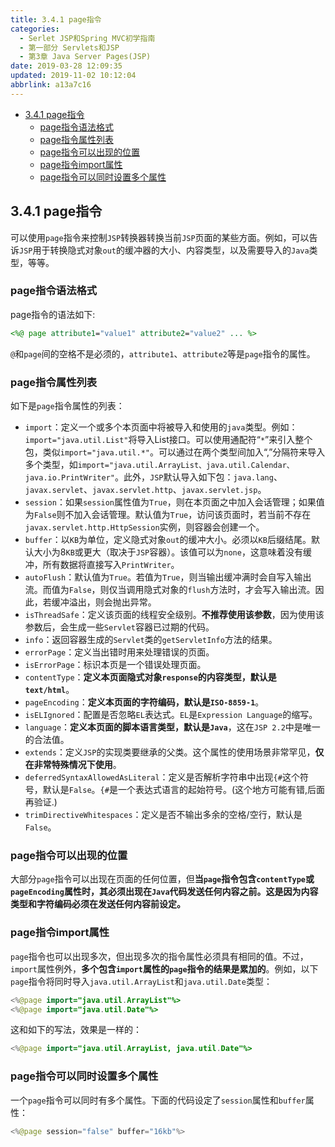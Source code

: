 ```yaml
---
title: 3.4.1 page指令
categories: 
  - Serlet JSP和Spring MVC初学指南
  - 第一部分 Servlets和JSP
  - 第3章 Java Server Pages(JSP)
date: 2019-03-28 12:09:35
updated: 2019-11-02 10:12:04
abbrlink: a13a7c16
---
```

<div id='my_toc'>

- [3.4.1 page指令](/JavaReadingNotes/a13a7c16/#3-4-1-page指令)
    - [page指令语法格式](/JavaReadingNotes/a13a7c16/#page指令语法格式)
    - [page指令属性列表](/JavaReadingNotes/a13a7c16/#page指令属性列表)
    - [page指令可以出现的位置](/JavaReadingNotes/a13a7c16/#page指令可以出现的位置)
    - [page指令import属性](/JavaReadingNotes/a13a7c16/#page指令import属性)
    - [page指令可以同时设置多个属性](/JavaReadingNotes/a13a7c16/#page指令可以同时设置多个属性)

</div>
<!--more-->
<script>if (navigator.platform.toLowerCase() == 'win32'){document.getElementById('my_toc').style.display = 'none';}</script>

<!--end-->
## 3.4.1 page指令 ##
可以使用`page`指令来控制`JSP`转换器转换当前`JSP`页面的某些方面。例如，可以告诉`JSP`用于转换隐式对象`out`的缓冲器的大小、内容类型，以及需要导入的`Java`类型，等等。
### page指令语法格式 ###
page指令的语法如下:
```jsp
<%@ page attribute1="value1" attribute2="value2" ... %>
```
`@`和`page`间的空格不是必须的，`attribute1`、`attribute2`等是`page`指令的属性。
### page指令属性列表 ###
如下是`page`指令属性的列表：
- `import`：定义一个或多个本页面中将被导入和使用的`java`类型。例如：`import="java.util.List"`将导入List接口。可以使用通配符“`*`”来引入整个包，类似`import="java.util.*"`。可以通过在两个类型间加入“,”分隔符来导入多个类型，如`import="java.util.ArrayList、java.util.Calendar、java.io.PrintWriter"`。此外，`JSP`默认导入如下包：`java.lang`、`javax.servlet`、`javax.servlet.http`、`javax.servlet.jsp`。
- `session`：如果`session`属性值为`True`，则在本页面之中加入会话管理；如果值为`False`则不加入会话管理。默认值为`True`，访问该页面时，若当前不存在`javax.servlet.http.HttpSession`实例，则容器会创建一个。
- `buffer`：以`KB`为单位，定义隐式对象`out`的缓冲大小。必须以`KB`后缀结尾。默认大小为8`KB`或更大（取决于`JSP`容器）。该值可以为`none`，这意味着没有缓冲，所有数据将直接写入`PrintWriter`。
- `autoFlush`：默认值为`True`。若值为`True`，则当输出缓冲满时会自写入输出流。而值为`False`，则仅当调用隐式对象的`flush`方法时，才会写入输出流。因此，若缓冲溢出，则会抛出异常。
- `isThreadSafe`：定义该页面的线程安全级别。**不推荐使用该参数**，因为使用该参数后，会生成一些`Servlet`容器已过期的代码。
- `info`：返回容器生成的`Servlet`类的`getServletInfo`方法的结果。
- `errorPage`：定义当出错时用来处理错误的页面。
- `isErrorPage`：标识本页是一个错误处理页面。
- `contentType`：**定义本页面隐式对象`response`的内容类型，默认是`text/html`**。
- `pageEncoding`：**定义本页面的字符编码，默认是`ISO-8859-1`**。
- `isELIgnored`：配置是否忽略`EL`表达式。`EL`是`Expression Language`的缩写。
- `language`：**定义本页面的脚本语言类型，默认是`Java`**，这在`JSP 2.2`中是唯一的合法值。
- `extends`：定义`JSP`的实现类要继承的父类。这个属性的使用场景非常罕见，**仅在非常特殊情况下使用**。
- `deferredSyntaxAllowedAsLiteral`：定义是否解析字符串中出现<code>&#123;&#35;</code>这个符号，默认是`False`。<code>&#123;&#35;</code>是一个表达式语言的起始符号。(这个地方可能有错,后面再验证.)
- `trimDirectiveWhitespaces`：定义是否不输出多余的空格/空行，默认是`False`。

### page指令可以出现的位置 ###
大部分`page`指令可以出现在页面的任何位置，但**当`page`指令包含`contentType`或`pageEncoding`属性时，其必须出现在`Java`代码发送任何内容之前。这是因为内容类型和字符编码必须在发送任何内容前设定。**

### page指令import属性 ###
`page`指令也可以出现多次，但出现多次的指令属性必须具有相同的值。不过，`import`属性例外，**多个包含`import`属性的`page`指令的结果是累加的**。例如，以下`page`指令将同时导入`java.util.ArrayList`和`java.util.Date`类型：
```java
<%@page import="java.util.ArrayList"%>
<%@page import="java.util.Date"%>
```
这和如下的写法，效果是一样的：
```java
<%@page import="java.util.ArrayList, java.util.Date"%>
```
### page指令可以同时设置多个属性 ###
一个`page`指令可以同时有多个属性。下面的代码设定了`session`属性和`buffer`属性：
```java
<%@page session="false" buffer="16kb"%>
```
